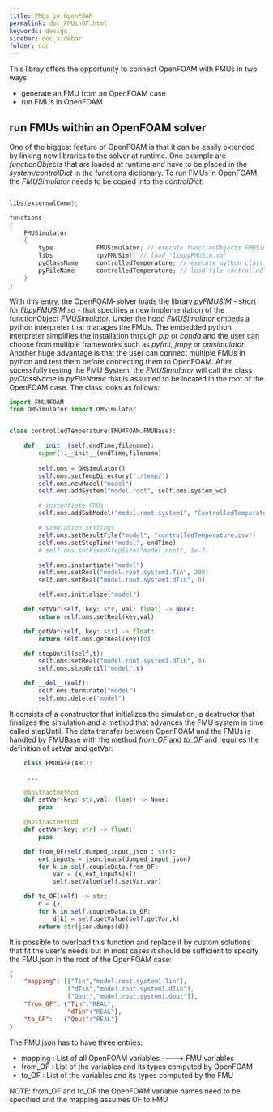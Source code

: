 ```yaml
---
title: FMUs in OpenFOAM
permalink: doc_FMUinOF.html
keywords: design
sidebar: doc_sidebar
folder: doc
---
```


This libray offers the opportunity to connect OpenFOAM with FMUs in two ways

- generate an FMU from an OpenFOAM case
- run FMUs in OpenFOAM 




## run FMUs within an OpenFOAM solver

One of the biggest feature of OpenFOAM is that it can be easily extended by linking new libraries to the solver at runtime. One example are *functionObjects* that are loaded at runtime and have to be placed in the *system/controlDict* in the functions dictionary. To run FMUs in OpenFOAM, the *FMUSimulator* needs to be copied into the *controlDict*:

```cpp

libs(externalComm);

functions
{
    FMUSimulator
    {
        type            FMUSimulator; // execute functionObjects FMUSimualtor
        libs            (pyFMUSim); // load "libpyFMUSim.so"
        pyClassName     controlledTemperature; // execute python class controlledTemperature
        pyFileName      controlledTemperature; // load file controlledTemperature.py
    }
}
```

With this entry, the OpenFOAM-solver loads the library *pyFMUSIM* - short for *libpyFMUSIM.so* - that specifies a new implementation of the functionObject *FMUSimulator*. Under the hood *FMUSimulator* embeds a python interpreter that manages the FMUs. The embedded python interpreter simplifies the installation through *pip* or *conda* and the user can choose from multiple frameworks such as *pyfmi*, *fmpy* or *omsimulator*. Another huge advantage is that the user can connect multiple FMUs in python and test them before connecting them to OpenFOAM. After sucessfully testing the FMU System, the *FMUSimulator* will call the class *pyClassName* in *pyFileName* that is assumed to be located in the root of the OpenFOAM case. The class looks as follows:

```python
import FMU4FOAM
from OMSimulator import OMSimulator


class controlledTemperature(FMU4FOAM.FMUBase):

    def __init__(self,endTime,filename):
        super().__init__(endTime,filename)
        
        self.oms = OMSimulator()
        self.oms.setTempDirectory("./temp/")
        self.oms.newModel("model")
        self.oms.addSystem("model.root", self.oms.system_wc)

        # instantiate FMUs
        self.oms.addSubModel("model.root.system1", "ControlledTemperatureCoupled.fmu")

        # simulation settings
        self.oms.setResultFile("model", "controlledTemperature.csv")
        self.oms.setStopTime("model", endTime)
        # self.oms.setFixedStepSize("model.root", 1e-7)

        self.oms.instantiate("model")
        self.oms.setReal("model.root.system1.Tin", 298)
        self.oms.setReal("model.root.system1.dTin", 0)

        self.oms.initialize("model")

    def setVar(self, key: str, val: float) -> None:
        return self.oms.setReal(key,val)

    def getVar(self, key: str) -> float:
        return self.oms.getReal(key)[0]

    def stepUntil(self,t):
        self.oms.setReal("model.root.system1.dTin", 0)
        self.oms.stepUntil("model",t)

    def __del__(self):
        self.oms.terminate("model")
        self.oms.delete("model")
```

It consists of a constructor that initializes the simulation, a destructor that finalizes the simulation and a method that advances the FMU system in time called stepUntil. The data transfer between OpenFOAM and the FMUs is handled by FMUBase with the method *from_OF* and *to_OF* and requires the definition of setVar and getVar:


```python
    class FMUBase(ABC):

     ...

    @abstractmethod
    def setVar(key: str,val: float) -> None:
        pass

    @abstractmethod
    def getVar(key: str) -> float:
        pass

    def from_OF(self,dumped_input_json : str):
        ext_inputs = json.loads(dumped_input_json)
        for k in self.coupleData.from_OF:
            var = (k,ext_inputs[k])
            self.setValue(self.setVar,var)

    def to_OF(self) -> str:
        d = {}
        for k in self.coupleData.to_OF:
            d[k] = self.getValue(self.getVar,k)
        return str(json.dumps(d))
```

It is possible to overload this function and replace it by custom solutions that fit the user's needs but in most cases it should be sufficient to specify the FMU.json in the root of the OpenFOAM case:

```json
{
    "mapping": [["Tin","model.root.system1.Tin"],
                ["dTin","model.root.system1.dTin"],
                ["Qout","model.root.system1.Qout"]],
    "from_OF": {"Tin":"REAL",
                "dTin":"REAL"},
    "to_OF":   {"Qout":"REAL"}
}
```

The FMU.json has to have three entries:

- mapping : List of all OpenFOAM variables ----> FMU variables
- from_OF : List of the variables and its types computed by OpenFOAM
- to_OF : List of the variables and its types computed by the FMU

NOTE: from_OF and to_OF the OpenFOAM variable names need to be specified and the mapping assumes OF to FMU
